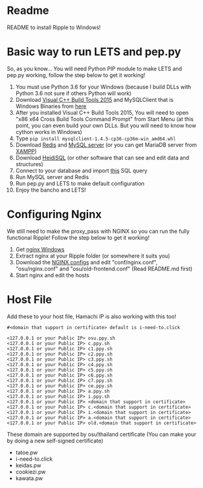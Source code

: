 # Readme
README to install Ripple to Windows!

# Basic way to run LETS and pep.py
So, as you know... You will need Python PIP module to make LETS and pep.py working, follow the step below to get it working!

1. You must use Python 3.6 for your Windows (because I build DLLs with Python 3.6 not sure if others Python will work)
2. Download <a href="https://go.microsoft.com/fwlink/?LinkId=691126">Visual C++ Build Tools 2015</a> and MySQLClient that is Windows Binaries from <a href="https://www.lfd.uci.edu/~gohlke/pythonlibs/#mysqlclient">here</a>
3. After you installed Visual C++ Build Tools 2015, You will need to open "x86 x64 Cross Build Tools Command Prompt" from Start Menu (at this point, you can even build your own DLLs. But you will need to know how cython works in Windows)
4. Type `pip install mysqlclient‑1.4.5‑cp36‑cp36m‑win_amd64.whl`
5. Download <a href="https://github.com/tporadowski/redis/releases">Redis</a> and <a href="https://dev.mysql.com/get/Downloads/MySQLInstaller/mysql-installer-web-community-8.0.18.0.msi">MySQL server</a> (or you can get MariaDB server from <a href="https://www.apachefriends.org/index.html">XAMPP</a>)
6. Download <a href="https://www.heidisql.com/download.php?download=installer">HeidiSQL</a> (or other software that can see and edit data and structures)
7. Connect to your database and import <a href="https://raw.githubusercontent.com/osuthailand/ripple-auto-installer/master/ripple_database.sql">this</a> SQL query
8. Run MySQL server and Redis
9. Run pep.py and LETS to make default configuration
10. Enjoy the bancho and LETS!

# Configuring Nginx 
We still need to make the proxy_pass with NGINX so you can run the fully functional Ripple! Follow the step below to get it working!

1. Get <a href="http://nginx.org/en/download.html">nginx Windows</a>
2. Extract nginx at your Ripple folder (or somewhere it suits you)
3. Download the <a href="https://github.com/Kanaze-chan/nginx-conf">NGINX configs</a> and edit "conf/nginx.conf", "osu/nginx.conf" and "osu/old-frontend.conf" (Read README.md first)
4. Start nginx and edit the hosts

# Host File
Add these to your host file, Hamachi IP is also working with this too!
```
#<domain that support in certificate> default is i-need-to.click

<127.0.0.1 or your Public IP> osu.ppy.sh
<127.0.0.1 or your Public IP> c.ppy.sh
<127.0.0.1 or your Public IP> c1.ppy.sh
<127.0.0.1 or your Public IP> c2.ppy.sh
<127.0.0.1 or your Public IP> c3.ppy.sh
<127.0.0.1 or your Public IP> c4.ppy.sh
<127.0.0.1 or your Public IP> c5.ppy.sh
<127.0.0.1 or your Public IP> c6.ppy.sh
<127.0.0.1 or your Public IP> c7.ppy.sh
<127.0.0.1 or your Public IP> ce.ppy.sh
<127.0.0.1 or your Public IP> a.ppy.sh
<127.0.0.1 or your Public IP> i.ppy.sh
<127.0.0.1 or your Public IP> <domain that support in certificate>
<127.0.0.1 or your Public IP> c.<domain that support in certificate>
<127.0.0.1 or your Public IP> i.<domain that support in certificate>
<127.0.0.1 or your Public IP> a.<domain that support in certificate>
<127.0.0.1 or your Public IP> old.<domain that support in certificate>
```

These domain are supported by osu!thailand certificate (You can make your by doing a new self-signed certificate)
- tatoe.pw
- i-need-to.click
- keidas.pw
- cookiezi.pw
- kawata.pw
